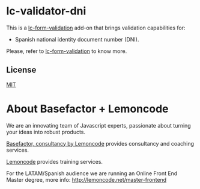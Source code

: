 # lc-validator-dni

This is a [lc-form-validation](https://github.com/Lemoncode/lcFormValidation) add-on that brings validation capabilities for:
* Spanish national identity document number (DNI).

Please, refer to [lc-form-validation](https://github.com/Lemoncode/lcFormValidation) to know more.

## License
[MIT](./LICENSE)

# About Basefactor + Lemoncode

We are an innovating team of Javascript experts, passionate about turning your ideas into robust products.

[Basefactor, consultancy by Lemoncode](http://www.basefactor.com) provides consultancy and coaching services.

[Lemoncode](http://lemoncode.net/services/en/#en-home) provides training services.

For the LATAM/Spanish audience we are running an Online Front End Master degree, more info: http://lemoncode.net/master-frontend
